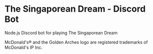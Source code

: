 # The Singaporean Dream - Discord Bot
Node.js Discord bot for playing The Singaporean Dream

McDonald's® and the Golden Arches logo are registered trademarks of McDonald's IP Inc.
